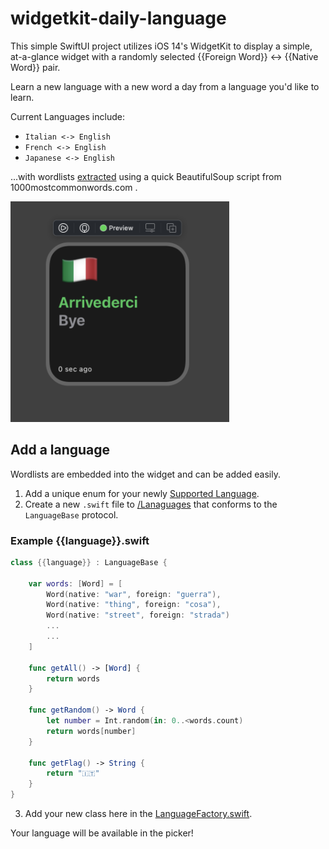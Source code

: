# widgetkit-daily-language

This simple SwiftUI project utilizes iOS 14's WidgetKit to display a simple, at-a-glance widget with a randomly selected {{Foreign Word}} <-> {{Native Word}} pair.

Learn a new language with a new word a day from a language you'd like to learn.  

Current Languages include:
* `Italian <-> English`
* `French <-> English` 
* `Japanese <-> English` 

...with wordlists [extracted](https://github.com/joshspicer/widgetkit-daily-italian/blob/main/extract.py) using a quick BeautifulSoup script from 1000mostcommonwords.com .


<img width=350px src="./img.png"/>

## Add a language

Wordlists are embedded into the widget and can be added easily.

1. Add a unique enum for your newly [Supported Language](https://github.com/joshspicer/widgetkit-daily-italian/blob/main/DailyItalianWord/SupportedLanguages.swift).
2. Create a new `.swift` file to [/Lanaguages](https://github.com/joshspicer/widgetkit-daily-italian/tree/main/DailyItalianWord/Languages) that conforms to the `LanguageBase` protocol.

### Example {{language}}.swift

```swift
class {{language}} : LanguageBase {

    var words: [Word] = [
        Word(native: "war", foreign: "guerra"),
        Word(native: "thing", foreign: "cosa"),
        Word(native: "street", foreign: "strada")
        ...
        ...
    ]       
        
    func getAll() -> [Word] {
        return words
    }
    
    func getRandom() -> Word {
        let number = Int.random(in: 0..<words.count)
        return words[number]
    }
    
    func getFlag() -> String {
        return "🇮🇹"
    }
}
```

3. Add your new class here in the [LanguageFactory.swift](https://github.com/joshspicer/widgetkit-daily-italian/blob/main/DailyItalianWord/Languages/LanguageFactory.swift).

Your language will be available in the picker! 
